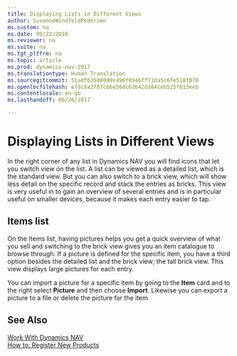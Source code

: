 ```yaml
---
title: Displaying Lists in Different Views
author: SusanneWindfeldPedersen
ms.custom: na
ms.date: 09/22/2016
ms.reviewer: na
ms.suite: na
ms.tgt_pltfrm: na
ms.topic: article
ms.prod: dynamics-nav-2017
ms.translationtype: Human Translation
ms.sourcegitcommit: 51adfb3588099c496f0946ff71da5c6fe518f070
ms.openlocfilehash: e7dc8a3707cb6e56dc63b42d384ceb525f613eeb
ms.contentlocale: en-gb
ms.lasthandoff: 06/26/2017

---
```


# <a name="displaying-lists-in-different-views"></a>Displaying Lists in Different Views
In the right corner of any list in Dynamics NAV you will find icons that let you switch view on the list. A list can be viewed as a detailed list, which is the standard view. But you can also switch to a brick view, which will show less detail on the specific record and stack the entries as bricks. This view is very useful in to gain an overview of several entries and is in particular useful on smaller devices, because it makes each entry easier to tap.

## <a name="items-list"></a>Items list
On the Items list, having pictures helps you get a quick overview of what you sell and switching to the brick view gives you an item catalogue to browse through. If a picture is defined for the specific item, you have a third option besides the detailed list and the brick view; the tall brick view. This view displays large pictures for each entry.

You can import a picture for a specific item by going to the **Item** card and to the right select **Picture** and then choose **Import**. Likewise you can export a picture to a file or delete the picture for the item.  

## <a name="see-also"></a>See Also
[Work With Dynamics NAV](ui-work-product.md)  
[How to: Register New Products](inventory-how-register-new-products.md)  


